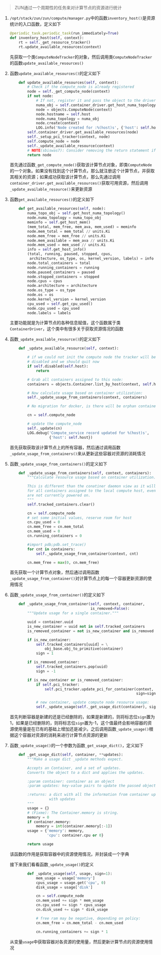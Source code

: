 > ZUN通过一个周期性的任务来对计算节点的资源进行统计

1. `/opt/stack/zun/zun/compute/manager.py`中的函数`inventory_host()`是资源统计的入口函数，定义如下

   ```python
   @periodic_task.periodic_task(run_immediately=True)
   def inventory_host(self, context):
       rt = self._get_resource_tracker()
       rt.update_available_resources(context)
   ```

   先获取一个类`ComputeNodeTracker`的对象，然后调用类`ComputeNodeTracker`的函数`update_available_resources()`

2. 函数`update_available_resources()`的定义如下

   ```python
       def update_available_resources(self, context):
           # Check if the compute_node is already registered
           node = self._get_compute_node(context)
           if not node:
               # If not, register it and pass the object to the driver
               numa_obj = self.container_driver.get_host_numa_topology()
               node = objects.ComputeNode(context)
               node.hostname = self.host
               node.numa_topology = numa_obj
               node.create(context)
               LOG.info('Node created for :%(host)s', {'host': self.host})
           self.container_driver.get_available_resources(node)
           self._setup_pci_tracker(context, node)
           self.compute_node = node
           self._update_available_resource(context)
           # NOTE(sbiswas7): Consider removing the return statement if not needed
           return node
   ```

   首先通过函数`_get_compute_node()`获取该计算节点对象，即类`ComputeNode`的一个对象。如果没有找到这个计算节点，那么就注册这个计算节点，并获取其相关的资源；如果成功获取该计算节点，那么先通过调用`container_driver.get_available_resources()`获取可用资源，然后调用`_update_available_resource()`来更新资源

3. 函数`get_available_resources()`的定义如下

   ```python
       def get_available_resources(self, node):
           numa_topo_obj = self.get_host_numa_topology()
           node.numa_topology = numa_topo_obj
           meminfo = self.get_host_mem()
           (mem_total, mem_free, mem_ava, mem_used) = meminfo
           node.mem_total = mem_total // units.Ki
           node.mem_free = mem_free // units.Ki
           node.mem_available = mem_ava // units.Ki
           node.mem_used = mem_used // units.Ki
           info = self.get_host_info()
           (total, running, paused, stopped, cpus,
            architecture, os_type, os, kernel_version, labels) = info
           node.total_containers = total
           node.running_containers = running
           node.paused_containers = paused
           node.stopped_containers = stopped
           node.cpus = cpus
           node.architecture = architecture
           node.os_type = os_type
           node.os = os
           node.kernel_version = kernel_version
           cpu_used = self.get_cpu_used()
           node.cpu_used = cpu_used
           node.labels = labels
   ```

   主要功能就是为计算节点的各种信息赋值，这个函数属于类`ContainerDriver`，这个类中有很多关于获取资源情况的函数

4. 函数`_update_available_resource()`的定义如下

   ```python
       def _update_available_resource(self, context):
   
           # if we could not init the compute node the tracker will be
           # disabled and we should quit now
           if self.disabled(self.host):
               return
   
           # Grab all containers assigned to this node:
           containers = objects.Container.list_by_host(context, self.host)
   
           # Now calculate usage based on container utilization:
           self._update_usage_from_containers(context, containers)
   
           # No migration for docker, is there will be orphan container? Nova has.
   
           cn = self.compute_node
   
           # update the compute_node
           self._update(cn)
           LOG.debug('Compute_service record updated for %(host)s',
                     {'host': self.host})
   ```

   首先获取获取该计算节点上的所有容器，然后通过调用函数`_update_usage_from_containers()`来从更新这些容器对资源的消耗情况

5. 函数`_update_usage_from_containers()`的定义如下

   ```python
       def _update_usage_from_containers(self, context, containers):
           """Calculate resource usage based on container utilization.
   
           This is different than the conatiner daemon view as it will account
           for all containers assigned to the local compute host, even if they
           are not currently powered on.
           """
           self.tracked_containers.clear()
   
           cn = self.compute_node
           # set some initial values, reserve room for host
           cn.cpu_used = 0
           cn.mem_free = cn.mem_total
           cn.mem_used = 0
           cn.running_containers = 0
   
           #import pdb;pdb.set_trace()
           for cnt in containers:
               self._update_usage_from_container(context, cnt)
   
           cn.mem_free = max(0, cn.mem_free)
   ```

   首先获取一个计算节点对象，然后通过调用函数`_update_usage_from_container()`对计算节点上的每一个容器更新资源的使用情况

6. 函数`_update_usage_from_container()`的定义如下

   ```python
       def _update_usage_from_container(self, context, container,
                                        is_removed=False):
           """Update usage for a single container."""
   
           uuid = container.uuid
           is_new_container = uuid not in self.tracked_containers
           is_removed_container = not is_new_container and is_removed
   
           if is_new_container:
               self.tracked_containers[uuid] = \
                   obj_base.obj_to_primitive(container)
               sign = 1
   
           if is_removed_container:
               self.tracked_containers.pop(uuid)
               sign = -1
   
           if is_new_container or is_removed_container:
               if self.pci_tracker:
                   self.pci_tracker.update_pci_for_container(context, container,
                                                             sign=sign)
   
               # new container, update compute node resource usage:
               self._update_usage(self._get_usage_dict(container), sign=sign)
   ```

   首先判断容器是新建的还是已经删除的，如果是新建的，则将标志位`sign`置为1，如果是已经删除的，则将标志位`sign`置为-1，这个值最终会影响容器的资源使用量是在已有的基础上增加还是减少。之后调用函数`_update_usage()`根据这个容器对资源的消耗来进行计算节点资源的更新

7. 函数`_update_usage()`的一个参数为函数`_get_usage_dict()`，定义如下

   ```python
       def _get_usage_dict(self, container, **updates):
           """Make a usage dict _update methods expect.
   
           Accepts an Container, and a set of updates.
           Converts the object to a dict and applies the updates.
   
           :param container: container as an object
           :param updates: key-value pairs to update the passed object.
   
           :returns: a dict with all the information from container updated
                     with updates
           """
           usage = {}
           # (Fixme): The Container.memory is string.
           memory = 0
           if container.memory:
               memory = int(container.memory[:-1])
           usage = {'memory': memory,
                    'cpu': container.cpu or 0}
   
           return usage
   ```

   该函数的作用是获取容器中的资源使用情况，并封装成一个字典

   接下来我们看看函数`_update_usage()`的定义

   ```python
           def _update_usage(self, usage, sign=1):
               mem_usage = usage['memory']
               cpus_usage = usage.get('cpu', 0)
               disk_usage = usage['disk']
   
               cn = self.compute_node
               cn.mem_used += sign * mem_usage
               cn.cpu_used += sign * cpus_usage
               cn.disk_used += sign * disk_usage
   
               # free ram may be negative, depending on policy:
               cn.mem_free = cn.mem_total - cn.mem_used
   
               cn.running_containers += sign * 1
   ```

   从变量`usage`中获取容器对各资源的使用量，然后更新计算节点的资源使用情况